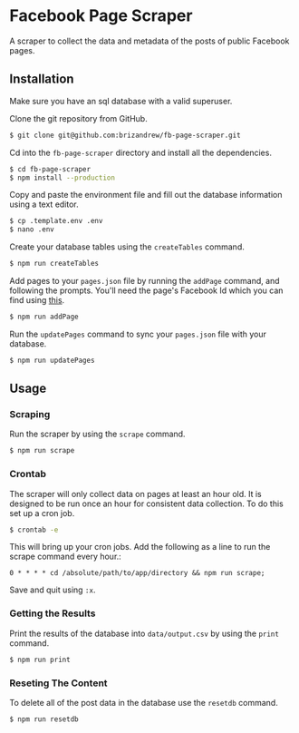 # Facebook Page Scraper

A scraper to collect the data and metadata of the posts of public Facebook pages.

## Installation
Make sure you have an sql database with a valid superuser.

Clone the git repository from GitHub.
```bash
$ git clone git@github.com:brizandrew/fb-page-scraper.git
```

Cd into the `fb-page-scraper` directory and install all the dependencies.
```bash
$ cd fb-page-scraper
$ npm install --production
```

Copy and paste the environment file and fill out the database information using a text editor.
```bash
$ cp .template.env .env
$ nano .env
```

Create your database tables using the `createTables` command.
```bash
$ npm run createTables
```

Add pages to your `pages.json` file by running the `addPage` command, and following the prompts. You'll need the page's Facebook Id which you can find using [this](https://findmyfbid.com/).
```bash
$ npm run addPage
```

Run the `updatePages` command to sync your `pages.json` file with your database.
```bash
$ npm run updatePages
```

## Usage

### Scraping

Run the scraper by using the `scrape` command.
```bash
$ npm run scrape
```

### Crontab

The scraper will only collect data on pages at least an hour old. It is designed to be run once an hour for consistent data collection. To do this set up a cron job.
```bash
$ crontab -e
```

This will bring up your cron jobs. Add the following as a line to run the scrape command every hour.:
```
0 * * * * cd /absolute/path/to/app/directory && npm run scrape;
```

Save and quit using `:x`.

### Getting the Results
Print the results of the database into `data/output.csv` by using the `print` command.
```bash
$ npm run print
```

### Reseting The Content

To delete all of the post data in the database use the `resetdb` command.
```bash
$ npm run resetdb
```
